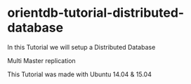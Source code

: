 # orientdb-tutorial-distributed-database

In this Tutorial we will setup a Distributed Database

Multi Master replication


This Tutorial was made with Ubuntu 14.04 & 15.04